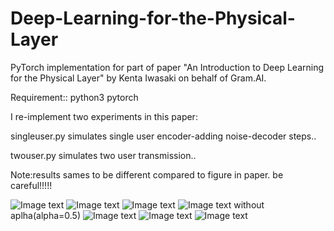 # Deep-Learning-for-the-Physical-Layer
PyTorch implementation for part of paper "An Introduction to Deep Learning for the Physical Layer" by Kenta Iwasaki on behalf of Gram.AI.


Requirement::
python3 pytorch

I re-implement two experiments in this paper:


 singleuser.py simulates single user encoder-adding noise-decoder steps..
 
 
 twouser.py simulates two user transmission..
 
 
 Note:results sames to be different compared to figure in paper. be careful!!!!! 
 
 ![Image text](https://github.com/musicbeer/Deep-Learning-for-the-Physical-Layer/raw/master/paper1.png)
 ![Image text](https://github.com/musicbeer/Deep-Learning-for-the-Physical-Layer/raw/master/paper2.png)
  ![Image text](https://github.com/musicbeer/Deep-Learning-for-the-Physical-Layer/raw/master/paper3.png)
   ![Image text](https://github.com/musicbeer/Deep-Learning-for-the-Physical-Layer/raw/master/paper4.png)
   without aplha(alpha=0.5)
    ![Image text](https://github.com/musicbeer/Deep-Learning-for-the-Physical-Layer/raw/master/paper5.png)
     ![Image text](https://github.com/musicbeer/Deep-Learning-for-the-Physical-Layer/raw/master/paper6.png)
      ![Image text](https://github.com/musicbeer/Deep-Learning-for-the-Physical-Layer/raw/master/paper7.png)
